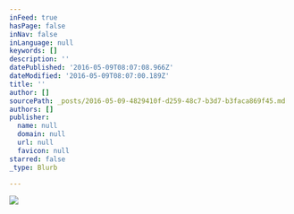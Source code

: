 ```yaml
---
inFeed: true
hasPage: false
inNav: false
inLanguage: null
keywords: []
description: ''
datePublished: '2016-05-09T08:07:08.966Z'
dateModified: '2016-05-09T08:07:00.189Z'
title: ''
author: []
sourcePath: _posts/2016-05-09-4829410f-d259-48c7-b3d7-b3faca869f45.md
authors: []
publisher:
  name: null
  domain: null
  url: null
  favicon: null
starred: false
_type: Blurb

---
```

![](https://the-grid-user-content.s3-us-west-2.amazonaws.com/27a619ab-da97-4600-9f62-107ea8250d18.jpg)